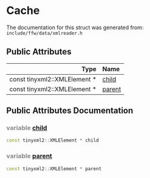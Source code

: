 Cache
===================================


The documentation for this struct was generated from: `include/ffw/data/xmlreader.h`



## Public Attributes

| Type | Name |
| -------: | :------- |
|  const tinyxml2::XMLElement * | [child](#cc18c19d) |
|  const tinyxml2::XMLElement * | [parent](#84249b70) |


## Public Attributes Documentation

### <span style="opacity:0.5;">variable</span> <a id="cc18c19d" href="#cc18c19d">child</a>

```cpp
const tinyxml2::XMLElement * child
```



### <span style="opacity:0.5;">variable</span> <a id="84249b70" href="#84249b70">parent</a>

```cpp
const tinyxml2::XMLElement * parent
```





